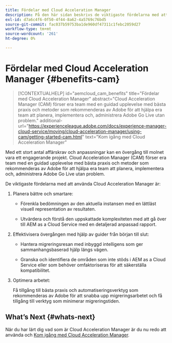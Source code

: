 ```yaml
---
title: Fördelar med Cloud Acceleration Manager
description: På den här sidan beskrivs de viktigaste fördelarna med att använda Cloud Acceleration Manager.
exl-id: d7a6c4f6-0f50-4f44-8a62-4a5769c76bd5
source-git-commit: fac037b59753ba1de960df47311c1febc2059d27
workflow-type: tm+mt
source-wordcount: '261'
ht-degree: 0%

---
```


# Fördelar med Cloud Acceleration Manager {#benefits-cam}

>[!CONTEXTUALHELP]
>id="aemcloud_cam_benefits"
>title="Fördelar med Cloud Acceleration Manager"
>abstract="Cloud Acceleration Manager (CAM) förser era team med en guidad upplevelse med bästa praxis och metoder som rekommenderas av Adobe för att hjälpa era team att planera, implementera och, administrera Adobe Go Live utan problem."
>additional-url="https://experienceleague.adobe.com/docs/experience-manager-cloud-service/moving/cloud-acceleration-manager/using-cam/getting-started-cam.html" text="Kom igång med Cloud Acceleration Manager"

Med ett stort antal affärskrav och anpassningar kan en övergång till molnet vara ett engagerande projekt. Cloud Acceleration Manager (CAM) förser era team med en guidad upplevelse med bästa praxis och metoder som rekommenderas av Adobe för att hjälpa era team att planera, implementera och, administrera Adobe Go Live utan problem.

De viktigaste fördelarna med att använda Cloud Acceleration Manager är:

1. Planera bättre och smartare:

   * Förenkla bedömningen av den aktuella instansen med en lättläst visuell representation av resultaten.

   * Utvärdera och förstå den uppskattade komplexiteten med att gå över till AEM as a Cloud Service med en detaljerad anpassad rapport.

1. Effektivisera övergången med hjälp av guider från början till slut:

   * Hantera migreringsresan med inbyggd intelligens som ger sammanhangsbaserad hjälp längs vägen.

   * Granska och identifiera de områden som inte stöds i AEM as a Cloud Service eller som behöver omfaktoriseras för att säkerställa kompatibilitet.

1. Optimera arbetet:

   Få tillgång till bästa praxis och automatiseringsverktyg som rekommenderas av Adobe för att snabba upp migreringsarbetet och få tillgång till verktyg som minimerar migreringstiden.

## What’s Next {#whats-next}

När du har lärt dig vad som är Cloud Acceleration Manager är du nu redo att använda och [Kom igång med Cloud Acceleration Manager](https://experienceleague.adobe.com/docs/experience-manager-cloud-service/moving/cloud-acceleration-manager/using-cam/getting-started-cam.html?lang=en).
